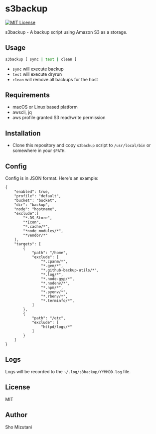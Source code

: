 # s3backup

[![MIT License](http://img.shields.io/badge/license-MIT-blue.svg?style=flat-square)][license]

[license]: https://github.com/lowply/lacrosse/blob/master/LICENSE

s3backup - A backup script using Amazon S3 as a storage.

## Usage

```bash
s3backup [ sync | test | clean ]
```

- `sync` will execute backup
- `test` will execute dryrun
- `clean` will remove all backups for the host

## Requirements

- macOS or Linux based platform
- awscli, jq
- aws profile granted S3 read/write permission

## Installation

- Clone this repository and copy `s3backup` script to `/usr/local/bin` or somewhere in your `$PATH`.

## Config

Config is in JSON format. Here's an example:

```
{
    "enabled": true,
    "profile": "default",
    "bucket": "bucket",
    "dir": "backup",
    "node": "hostname",
	"exclude":[
		"*.DS_Store",
		"*Icon",
		"*.cache/*",
		"*node_modules/*",
		"*vendor/*"
	],
    "targets": [
        {
            "path": "/home",
            "exclude": [
                "*.cpanm/*",
                "*.gem/*",
                "*.github-backup-utils/*",
                "*.log/*",
                "*.node-gyp/*",
                "*.nodenv/*",
                "*.npm/*",
                "*.pyenv/*",
                "*.rbenv/*",
                "*.terminfo/*",
            ]
        },
        {
            "path": "/etc",
            "exclude": [
                "httpd/logs/*"
            ]
        }
    ]
}
```

## Logs

Logs will be recorded to the `~/.log/s3backup/YYMMDD.log` file.

## License

MIT

## Author

Sho Mizutani
